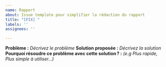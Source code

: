 ```yaml
---
name: Rapport
about: Issue template pour simplifier la rédaction du rapport
title: "[FIX] "
labels: ''
assignees: ''

---
```


**Problème :** *Décrivez le problème*
**Solution proposée :** *Décrivez la solution*
**Pourquoi résoudre ce problème avec cette solution ? :** *(e.g Plus rapide, Plus simple à utiliser...)*
